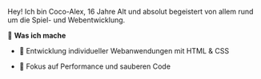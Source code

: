 Hey! Ich bin Coco-Alex, 16 Jahre Alt und absolut begeistert von allem rund um die Spiel- und Webentwicklung.

🚀 **Was ich mache**

- 🧠 Entwicklung individueller Webanwendungen mit HTML & CSS

- 🔐 Fokus auf Performance und sauberen Code
